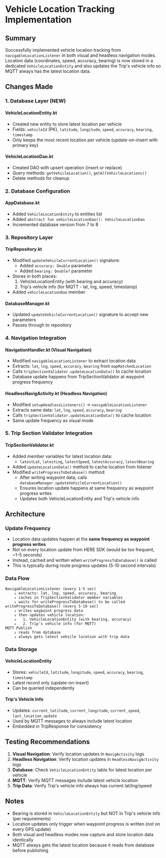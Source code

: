 # Vehicle Location Tracking Implementation

## Summary

Successfully implemented vehicle location tracking from `navigableLocationListener` in both visual and headless navigation modes. Location data (coordinates, speed, accuracy, bearing) is now stored in a dedicated `VehicleLocationEntity` and also updates the Trip's vehicle info so MQTT always has the latest location data.

## Changes Made

### 1. Database Layer (NEW)

#### VehicleLocationEntity.kt
- Created new entity to store latest location per vehicle
- Fields: `vehicleId` (PK), `latitude`, `longitude`, `speed`, `accuracy`, `bearing`, `timestamp`
- Only keeps the most recent location per vehicle (update-on-insert with primary key)

#### VehicleLocationDao.kt
- Created DAO with upsert operation (insert or replace)
- Query methods: `getVehicleLocation()`, `getAllVehicleLocations()`
- Delete methods for cleanup

### 2. Database Configuration

#### AppDatabase.kt
- Added `VehicleLocationEntity` to entities list
- Added `abstract fun vehicleLocationDao(): VehicleLocationDao`
- Incremented database version from 7 to 8

### 3. Repository Layer

#### TripRepository.kt
- Modified `updateVehicleCurrentLocation()` signature:
  - Added `accuracy: Double` parameter
  - Added `bearing: Double?` parameter
- Stores in both places:
  1. VehicleLocationEntity (with bearing and accuracy)
  2. Trip's vehicle info (for MQTT - lat, lng, speed, timestamp)
- Added `vehicleLocationDao` member

#### DatabaseManager.kt
- Updated `updateVehicleCurrentLocation()` signature to accept new parameters
- Passes through to repository

### 4. Navigation Integration

#### NavigationHandler.kt (Visual Navigation)
- Modified `navigableLocationListener` to extract location data
- Extracts: `lat`, `lng`, `speed`, `accuracy`, `bearing` from `mapMatchedLocation`
- Calls `tripSectionValidator.updateLocationData()` to cache location
- Database update happens from TripSectionValidator at waypoint progress frequency

#### HeadlessNavigActivity.kt (Headless Navigation)
- Modified `setupHeadlessListeners()` → `navigableLocationListener`
- Extracts same data: `lat`, `lng`, `speed`, `accuracy`, `bearing`
- Calls `tripSectionValidator.updateLocationData()` to cache location
- Same update frequency as visual mode

### 5. Trip Section Validator Integration

#### TripSectionValidator.kt
- Added member variables for latest location data:
  - `latestLat`, `latestLng`, `latestSpeed`, `latestAccuracy`, `latestBearing`
- Added `updateLocationData()` method to cache location from listener
- Modified `writeProgressToDatabase()` method:
  - After writing waypoint data, calls `databaseManager.updateVehicleCurrentLocation()`
  - Ensures location update happens at same frequency as waypoint progress writes
  - Updates both VehicleLocationEntity and Trip's vehicle info

## Architecture

### Update Frequency
- Location data updates happen at the **same frequency as waypoint progress writes**
- Not on every location update from HERE SDK (would be too frequent, ~1-5 seconds)
- Instead, cached and written when `writeProgressToDatabase()` is called
- This is typically during route progress updates (5-10 second intervals)

### Data Flow

```
NavigableLocationListener (every 1-5 sec)
    ↓ extracts: lat, lng, speed, accuracy, bearing
    ↓ caches in TripSectionValidator member variables
    ↓ waits for writeProgressToDatabase() to be called
writeProgressToDatabase() (every 5-10 sec)
    ↓ writes waypoint progress data
    ↓ then updates vehicle location:
    ↓   1. VehicleLocationEntity (with bearing, accuracy)
    ↓   2. Trip's vehicle info (for MQTT)
MQTT Publish
    ↓ reads from database
    ↓ always gets latest vehicle location with trip data
```

### Data Storage

#### VehicleLocationEntity
- Stores: `vehicleId`, `latitude`, `longitude`, `speed`, `accuracy`, `bearing`, `timestamp`
- Latest record only (update-on-insert)
- Can be queried independently

#### Trip's Vehicle Info
- Updates: `current_latitude`, `current_longitude`, `current_speed`, `last_location_update`
- Used by MQTT messages to always include latest location
- Embedded in TripResponse for consistency

## Testing Recommendations

1. **Visual Navigation**: Verify location updates in `NavigActivity` logs
2. **Headless Navigation**: Verify location updates in `HeadlessNavigActivity` logs
3. **Database**: Check `VehicleLocationEntity` table for latest location per vehicle
4. **MQTT**: Verify MQTT messages include latest vehicle location
5. **Trip Data**: Verify Trip's vehicle info always has current lat/lng/speed

## Notes

- Bearing is stored in `VehicleLocationEntity` but NOT in Trip's vehicle info (per requirements)
- Location updates only trigger when waypoint progress is written (not on every GPS update)
- Both visual and headless modes now capture and store location data identically
- MQTT always gets the latest location because it reads from database before publishing

